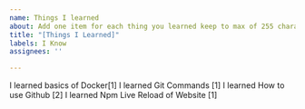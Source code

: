 ```yaml
---
name: Things I learned
about: Add one item for each thing you learned keep to max of 255 characters
title: "[Things I Learned]"
labels: I Know
assignees: ''

---
```



I learned basics of Docker[1]
I learned Git Commands [1]
I learned How to use Github [2]
I learned Npm Live Reload of Website [1]


